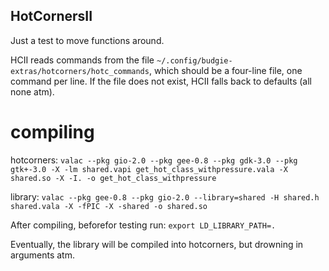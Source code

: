## HotCornersII

Just a test to move functions around.

HCII reads commands from the file `~/.config/budgie-extras/hotcorners/hotc_commands`, which should be a four-line file, one command per line. If the file does not exist, HCII falls back to defaults (all none atm).

# compiling

hotcorners:
`valac --pkg gio-2.0 --pkg gee-0.8 --pkg gdk-3.0 --pkg gtk+-3.0 -X -lm shared.vapi get_hot_class_withpressure.vala -X shared.so -X -I. -o get_hot_class_withpressure`

library:
`valac --pkg gee-0.8 --pkg gio-2.0 --library=shared -H shared.h shared.vala -X -fPIC -X -shared -o shared.so`

After compiling, beforefor testing run: `export LD_LIBRARY_PATH=.`

Eventually, the library will be compiled into hotcorners, but drowning in arguments atm.
